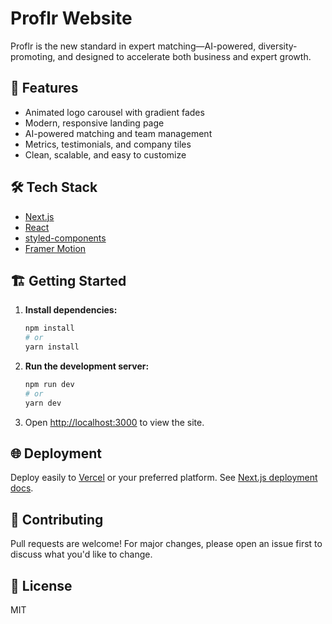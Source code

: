 # Proflr Website

Proflr is the new standard in expert matching—AI-powered, diversity-promoting, and designed to accelerate both business and expert growth.

## 🚀 Features
- Animated logo carousel with gradient fades
- Modern, responsive landing page 
- AI-powered matching and team management
- Metrics, testimonials, and company tiles
- Clean, scalable, and easy to customize

## 🛠️ Tech Stack
- [Next.js](https://nextjs.org/)
- [React](https://react.dev/)
- [styled-components](https://styled-components.com/)
- [Framer Motion](https://www.framer.com/motion/)

## 🏗️ Getting Started

1. **Install dependencies:**
   ```bash
   npm install
   # or
   yarn install
   ```
2. **Run the development server:**
   ```bash
   npm run dev
   # or
   yarn dev
   ```
3. Open [http://localhost:3000](http://localhost:3000) to view the site.

## 🌐 Deployment
Deploy easily to [Vercel](https://vercel.com/) or your preferred platform. See [Next.js deployment docs](https://nextjs.org/docs/app/building-your-application/deploying).

## 🤝 Contributing
Pull requests are welcome! For major changes, please open an issue first to discuss what you'd like to change.

## 📄 License
MIT
